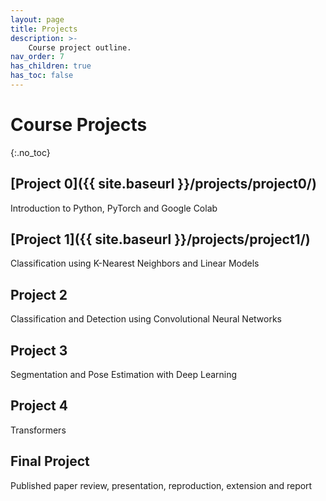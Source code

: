 ```yaml
---
layout: page
title: Projects
description: >-
    Course project outline.
nav_order: 7
has_children: true
has_toc: false
---
```


# Course Projects
{:.no_toc}

<!-- ## Table of contents
{: .no_toc .text-delta }

1. TOC
{:toc}

--- -->


## [Project 0]({{ site.baseurl }}/projects/project0/)

Introduction to Python, PyTorch and Google Colab

## [Project 1]({{ site.baseurl }}/projects/project1/)

Classification using K-Nearest Neighbors and Linear Models

## Project 2

Classification and Detection using Convolutional Neural Networks

## Project 3

Segmentation and Pose Estimation with Deep Learning

## Project 4

Transformers

## Final Project

Published paper review, presentation, reproduction, extension and report

